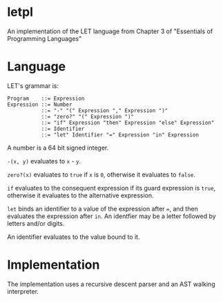 # letpl
An implementation of the LET language from Chapter 3 of "Essentials of Programming Languages"

# Language

LET's grammar is:

    Program    ::= Expression
    Expression ::= Number
               ::= "-" "(" Expression "," Expression ")"
               ::= "zero?" "(" Expression ")"
               ::= "if" Expression "then" Expression "else" Expression"
               ::= Identifier
               ::= "let" Identifier "=" Expression "in" Expression

A number is a 64 bit signed integer.

`-(x, y)` evaluates to `x` - `y`.

`zero?(x)` evaluates to `true` if `x` is `0`, otherwise it evaluates to `false`.

`if` evaluates to the consequent expression if its guard expression is `true`, otherwise it evaluates to the alternative expression.

`let` binds an identifier to a value of the expression after `=`, and then evaluates the expression after `in`. An identfier may be a letter followed by letters and/or digits.

An identifier evaluates to the value bound to it.

# Implementation

The implementation uses a recursive descent parser and an AST walking interpreter.
